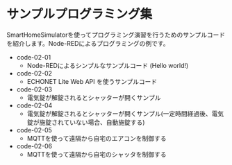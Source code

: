 # サンプルプログラミング集

SmartHomeSimulatorを使ってプログラミング演習を行うためのサンプルコードを紹介します。Node-REDによるプログラミングの例です。

- code-02-01
  - Node-REDによるシンプルなサンプルコード (Hello world!)
- code-02-02
  - ECHONET Lite Web API を使うサンプルコード
- code-02-03
  - 電気錠が解錠されるとシャッターが開くサンプル
- code-02-04
  - 電気錠が解錠されるとシャッターが開くサンプル(一定時間経過後、電気錠が施錠されていない場合、自動施錠する)
- code-02-05
  - MQTTを使って遠隔から自宅のエアコンを制御する
- code-02-06
  - MQTTを使って遠隔から自宅のシャッタを制御する
